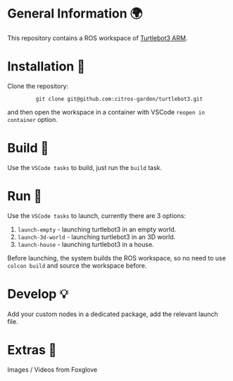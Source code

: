 # General Information 🌍
This repository contains a ROS workspace of [Turtlebot3 ARM](https://emanual.robotis.com/docs/en/platform/turtlebot3/quick-start/#pc-setup).

# Installation 🛫

Clone the repository:

             git clone git@github.com:citros-garden/turtlebot3.git

and then open the workspace in a container with VSCode `reopen in container` option.  

# Build :tractor:

Use the `VSCode tasks` to build, just run the `build` task.


# Run 🚀
Use the `VSCode tasks` to launch, currently there are 3 options:

1. `launch-empty` - launching turtlebot3 in an empty world.
2. `launch-3d-world` - launching turtlebot3 in an 3D world.
3. `launch-house` - launching turtlebot3 in a house.

Before launching, the system builds the ROS workspace, so no need to use `colcon build` and source the workspace before.


# Develop :bulb:
Add your custom nodes in a dedicated package, add the relevant launch file.

# Extras :eyes:
Images / Videos from Foxglove